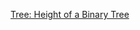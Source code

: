 [Tree: Height of a Binary Tree](https://www.hackerrank.com/challenges/tree-height-of-a-binary-tree/problem)
